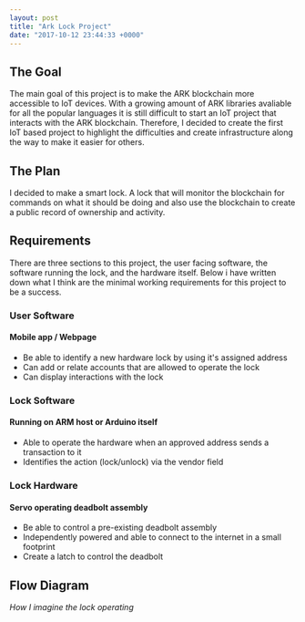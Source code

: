 ```yaml
---
layout: post
title: "Ark Lock Project"
date: "2017-10-12 23:44:33 +0000"
---
```


## The Goal

The main goal of this project is to make the ARK blockchain more accessible to
IoT devices. With a growing amount of ARK libraries avaliable for all the
popular languages it is still difficult to start an IoT project that interacts
with the ARK blockchain. Therefore, I decided to create the first IoT based
project to highlight the difficulties and create infrastructure along the way to
make it easier for others.

## The Plan

I decided to make a smart lock. A lock that will monitor the blockchain for
commands on what it should be doing and also use the blockchain to create
a public record of ownership and activity. 

## Requirements

There are three sections to this project, the user facing software, the software running the lock, and the hardware itself. Below i have written down what I think are the minimal working requirements for this project to be a success.

### User Software

#### Mobile app / Webpage

* Be able to identify a new hardware lock by using it's assigned address
* Can add or relate accounts that are allowed to operate the lock
* Can display interactions with the lock

### Lock Software 

#### Running on ARM host or Arduino itself

* Able to operate the hardware when an approved address sends a transaction to it 
* Identifies the action (lock/unlock) via the vendor field

### Lock Hardware 

#### Servo operating deadbolt assembly

* Be able to control a pre-existing deadbolt assembly
* Independently powered and able to connect to the internet in a small footprint
* Create a latch to control the deadbolt

## Flow Diagram

<amp-img width="810" height="770" layout="responsive" src="{{ site.baseurl }}/assets/images/ArkLockFlowDiagram.png" alt="Flow Diagram"></amp-img> _How I imagine the lock operating_
